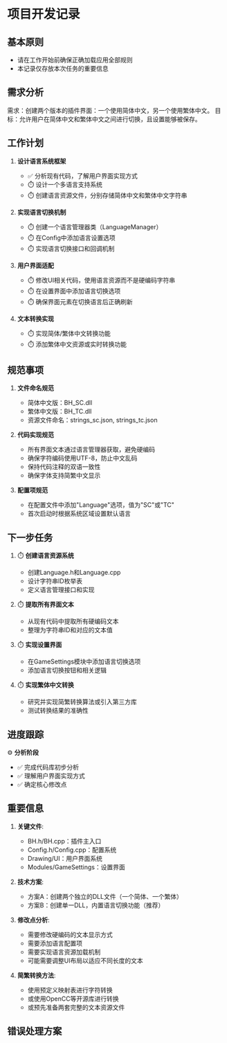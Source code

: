 # 项目开发记录

## 基本原则
- 请在工作开始前确保正确加载应用全部规则
- 本记录仅存放本次任务的重要信息 

## 需求分析
需求：创建两个版本的插件界面：一个使用简体中文，另一个使用繁体中文。
目标：允许用户在简体中文和繁体中文之间进行切换，且设置能够被保存。

## 工作计划

1. **设计语言系统框架**
   - ✅ 分析现有代码，了解用户界面实现方式
   - ⏱️ 设计一个多语言支持系统
   - ⏱️ 创建语言资源文件，分别存储简体中文和繁体中文字符串

2. **实现语言切换机制**
   - ⏱️ 创建一个语言管理器类（LanguageManager）
   - ⏱️ 在Config中添加语言设置选项
   - ⏱️ 实现语言切换接口和回调机制

3. **用户界面适配**
   - ⏱️ 修改UI相关代码，使用语言资源而不是硬编码字符串
   - ⏱️ 在设置界面中添加语言切换选项
   - ⏱️ 确保界面元素在切换语言后正确刷新

4. **文本转换实现**
   - ⏱️ 实现简体/繁体中文转换功能
   - ⏱️ 添加繁体中文资源或实时转换功能

## 规范事项

1. **文件命名规范**
   - 简体中文版：BH_SC.dll
   - 繁体中文版：BH_TC.dll
   - 资源文件命名：strings_sc.json, strings_tc.json

2. **代码实现规范**
   - 所有界面文本通过语言管理器获取，避免硬编码
   - 确保字符编码使用UTF-8，防止中文乱码
   - 保持代码注释的双语一致性
   - 确保字体支持简繁中文显示

3. **配置项规范**
   - 在配置文件中添加"Language"选项，值为"SC"或"TC"
   - 首次启动时根据系统区域设置默认语言

## 下一步任务

1. ⏱️ **创建语言资源系统**
   - 创建Language.h和Language.cpp
   - 设计字符串ID枚举表
   - 定义语言管理接口和实现

2. ⏱️ **提取所有界面文本**
   - 从现有代码中提取所有硬编码文本
   - 整理为字符串ID和对应的文本值

3. ⏱️ **实现设置界面**
   - 在GameSettings模块中添加语言切换选项
   - 添加语言切换按钮和相关逻辑

4. ⏱️ **实现繁体中文转换**
   - 研究并实现简繁转换算法或引入第三方库
   - 测试转换结果的准确性

## 进度跟踪

⚙️ **分析阶段**
- ✅ 完成代码库初步分析
- ✅ 理解用户界面实现方式
- ✅ 确定核心修改点

## 重要信息

1. **关键文件**:
   - BH.h/BH.cpp：插件主入口
   - Config.h/Config.cpp：配置系统
   - Drawing/UI：用户界面系统
   - Modules/GameSettings：设置界面

2. **技术方案**:
   - 方案A：创建两个独立的DLL文件（一个简体、一个繁体）
   - 方案B：创建单一DLL，内置语言切换功能（推荐）

3. **修改点分析**:
   - 需要修改硬编码的文本显示方式
   - 需要添加语言配置项
   - 需要实现语言资源加载机制
   - 可能需要调整UI布局以适应不同长度的文本

4. **简繁转换方法**:
   - 使用预定义映射表进行字符转换
   - 或使用OpenCC等开源库进行转换
   - 或预先准备两套完整的文本资源文件

## 错误处理方案


